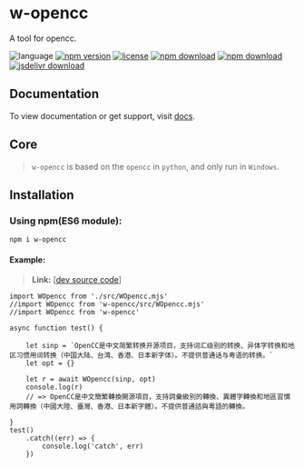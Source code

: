 # w-opencc
A tool for opencc.

![language](https://img.shields.io/badge/language-JavaScript-orange.svg) 
[![npm version](http://img.shields.io/npm/v/w-opencc.svg?style=flat)](https://npmjs.org/package/w-opencc) 
[![license](https://img.shields.io/npm/l/w-opencc.svg?style=flat)](https://npmjs.org/package/w-opencc) 
[![npm download](https://img.shields.io/npm/dt/w-opencc.svg)](https://npmjs.org/package/w-opencc) 
[![npm download](https://img.shields.io/npm/dm/w-opencc.svg)](https://npmjs.org/package/w-opencc) 
[![jsdelivr download](https://img.shields.io/jsdelivr/npm/hm/w-opencc.svg)](https://www.jsdelivr.com/package/npm/w-opencc)

## Documentation
To view documentation or get support, visit [docs](https://yuda-lyu.github.io/w-opencc/global.html).

## Core
> `w-opencc` is based on the `opencc` in `python`, and only run in `Windows`.

## Installation
### Using npm(ES6 module):
```alias
npm i w-opencc
```

#### Example:
> **Link:** [[dev source code](https://github.com/yuda-lyu/w-opencc/blob/master/g.mjs)]
```alias
import WOpencc from './src/WOpencc.mjs'
//import WOpencc from 'w-opencc/src/WOpencc.mjs'
//import WOpencc from 'w-opencc'

async function test() {

    let sinp = `OpenCC是中文简繁转换开源项目，支持词汇级别的转换、异体字转换和地区习惯用词转换（中国大陆、台湾、香港、日本新字体）。不提供普通话与粤语的转换。`
    let opt = {}

    let r = await WOpencc(sinp, opt)
    console.log(r)
    // => OpenCC是中文簡繁轉換開源項目，支持詞彙級別的轉換、異體字轉換和地區習慣用詞轉換（中國大陸、臺灣、香港、日本新字體）。不提供普通話與粵語的轉換。

}
test()
    .catch((err) => {
        console.log('catch', err)
    })
```
